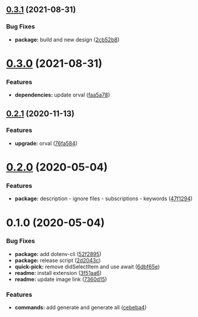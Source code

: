 ## [0.3.1](https://github.com/anymaniax/orval-vscode/compare/0.3.0...0.3.1) (2021-08-31)


### Bug Fixes

* **package:** build and new design ([2cb52b8](https://github.com/anymaniax/orval-vscode/commit/2cb52b8987bc552fd847534a0e0930ca95e17495))

# [0.3.0](https://github.com/anymaniax/orval-vscode/compare/0.2.1...0.3.0) (2021-08-31)


### Features

* **dependencies:** update orval ([faa5a78](https://github.com/anymaniax/orval-vscode/commit/faa5a78ce544e67fc80416ae4d50221e98636c93))

## [0.2.1](https://github.com/anymaniax/orval-vscode/compare/0.2.0...0.2.1) (2020-11-13)


### Features

* **upgrade:** orval ([76fa584](https://github.com/anymaniax/orval-vscode/commit/76fa584072e0879160b6dff2c681e9e18916d756))

# [0.2.0](https://github.com/anymaniax/orval-vscode/compare/0.1.0...0.2.0) (2020-05-04)


### Features

* **package:** description - ignore files - subscriptions - keywords ([47f1294](https://github.com/anymaniax/orval-vscode/commit/47f129489992981167515e5457ef59bea0dd8b99))

# 0.1.0 (2020-05-04)


### Bug Fixes

* **package:** add dotenv-cli ([52f2895](https://github.com/anymaniax/orval-vscode/commit/52f289572e9c9e443ce9ab4afa231043df9a9f39))
* **package:** release script ([2d2043c](https://github.com/anymaniax/orval-vscode/commit/2d2043c9aa49b74057d77c2f217b588c6e60f811))
* **quick-pick:** remove didSelectItem and use await ([6dbf65e](https://github.com/anymaniax/orval-vscode/commit/6dbf65e5f96c4f8f0c09822523fcaae51e21995e))
* **readme:** install extension ([3f51aa6](https://github.com/anymaniax/orval-vscode/commit/3f51aa6d7a32f1537d07e912b3a2f51abb180071))
* **readme:** update image link ([7360d15](https://github.com/anymaniax/orval-vscode/commit/7360d15bca5cbb1552dce9f901f40e30114fe627))


### Features

* **commands:** add generate and generate all ([cebeba4](https://github.com/anymaniax/orval-vscode/commit/cebeba4999d374010e056c50ad2a3916400fdcde))

